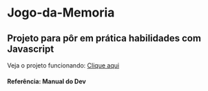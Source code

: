 # Jogo-da-Memoria

## Projeto para pôr em prática habilidades com Javascript

Veja o projeto funcionando:
[Clique aqui](https://brendacristhine.github.io/Jogo-da-Memoria/)


#### Referência: Manual do Dev



